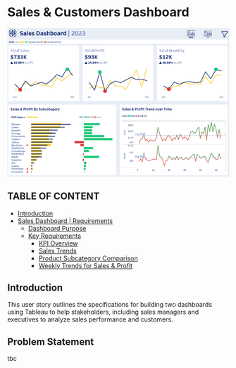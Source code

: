 # Sales & Customers Dashboard

[![Dashboard Preview](https://github.com/BiancaPopescu2001/Tableau/blob/c99714fd1e4cfe094fd5417e5e274135179837de/dashboard%20preview.png)](https://public.tableau.com/app/profile/bianca.popescu/viz/SalesDashboard_17612430350950/SalesDashboard)


## TABLE OF CONTENT
- [Introduction](#introduction)
- [Sales Dashboard | Requirements](#salesdashboardrequirements)
  - [Dashboard Purpose](#dashboardpurpose)
  - [Key Requirements](#keyrequirements)
      - [KPI Overview](#kpioverview)
      - [Sales Trends](#salestrend)
      - [Product Subcategory Comparison](#productcomparison)
      - [Weekly Trends for Sales & Profit](#weeklytrends)


## Introduction
This user story outlines the specifications for building two dashboards using Tableau to help stakeholders, including sales managers and executives to analyze sales performance and customers.

## Problem Statement
tbc

##
